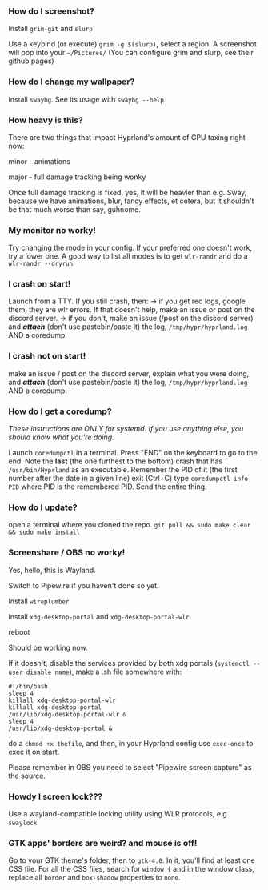 ### How do I screenshot?
Install `grim-git` and `slurp`

Use a keybind (or execute) `grim -g $(slurp)`, select a region. A screenshot will pop into your `~/Pictures/`
(You can configure grim and slurp, see their github pages)

### How do I change my wallpaper?
Install `swaybg`. See its usage with `swaybg --help`

### How heavy is this?
There are two things that impact Hyprland's amount of GPU taxing right now:

minor - animations

major - full damage tracking being wonky

Once full damage tracking is fixed, yes, it will be heavier than e.g. Sway, because we have animations, blur, fancy effects, et cetera, but it shouldn't be that much worse than say, guhnome.

### My monitor no worky!
Try changing the mode in your config. If your preferred one doesn't work, try a lower one.
A good way to list all modes is to get `wlr-randr` and do a `wlr-randr --dryrun`

### I crash on start!
Launch from a TTY.
If you still crash, then:
  -> if you get red logs, google them, they are wlr errors. If that doesn't help, make an issue or post on the discord server.
  -> if you don't, make an issue (/post on the discord server) and ***attach*** (don't use pastebin/paste it) the log, `/tmp/hypr/hyprland.log` AND a coredump.

### I crash not on start!
 make an issue / post on the discord server, explain what you were doing, and ***attach*** (don't use pastebin/paste it) the log, `/tmp/hypr/hyprland.log` AND a coredump.

### How do I get a coredump?
*These instructions are ONLY for systemd. If you use anything else, you should know what you're doing.*

Launch `coredumpctl` in a terminal.
Press "END" on the keyboard to go to the end.
Note the **last** (the one furthest to the bottom) crash that has `/usr/bin/Hyprland` as an executable.
Remember the PID of it (the first number after the date in a given line)
exit (Ctrl+C)
type `coredumpctl info PID` where PID is the remembered PID.
Send the entire thing.

### How do I update?
open a terminal where you cloned the repo.
`git pull && sudo make clear && sudo make install`

### Screenshare / OBS no worky!
Yes, hello, this is Wayland.

Switch to Pipewire if you haven't done so yet.

Install `wireplumber`

Install `xdg-desktop-portal` and `xdg-desktop-portal-wlr`

reboot

Should be working now.

If it doesn't, disable the services provided by both xdg portals (`systemctl --user disable name`), make a .sh file somewhere with:
```
#!/bin/bash
sleep 4
killall xdg-desktop-portal-wlr
killall xdg-desktop-portal
/usr/lib/xdg-desktop-portal-wlr &
sleep 4
/usr/lib/xdg-desktop-portal &
```
do a `chmod +x thefile`, and then, in your Hyprland config use `exec-once` to exec it on start.

Please remember in OBS you need to select "Pipewire screen capture" as the source.

### Howdy I screen lock???
Use a wayland-compatible locking utility using WLR protocols, e.g. `swaylock`.

### GTK apps' borders are weird? and mouse is off!
Go to your GTK theme's folder, then to `gtk-4.0`. In it, you'll find at least one CSS file. For all the CSS files, search for `window {` and in the window class, replace all `border` and `box-shadow` properties to `none`.
